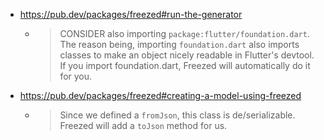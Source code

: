 - https://pub.dev/packages/freezed#run-the-generator
  - > CONSIDER also importing `package:flutter/foundation.dart`. The reason being, importing `foundation.dart` also imports classes to make an object nicely readable in Flutter's devtool. If you import foundation.dart, Freezed will automatically do it for you.
- https://pub.dev/packages/freezed#creating-a-model-using-freezed
  - > Since we defined a `fromJson`, this class is de/serializable. Freezed will add a `toJson` method for us.
